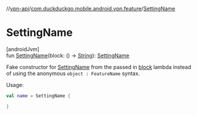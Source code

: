 //[vpn-api](../../index.md)/[com.duckduckgo.mobile.android.vpn.feature](index.md)/[SettingName](-setting-name.md)

# SettingName

[androidJvm]\
fun [SettingName](-setting-name.md)(block: () -&gt; [String](https://kotlinlang.org/api/latest/jvm/stdlib/kotlin/-string/index.html)): [SettingName](-setting-name/index.md)

Fake constructor for [SettingName](-setting-name/index.md) from the passed in [block](-setting-name.md) lambda instead of using the anonymous `object : FeatureName` syntax.

Usage:

```kotlin
val name = SettingName {

}
```
